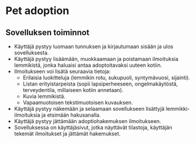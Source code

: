 # Pet adoption

## Sovelluksen toiminnot

* Käyttäjä pystyy luomaan tunnuksen ja kirjautumaan sisään ja ulos sovelluksesta.
* Käyttäjä pystyy lisäämään, muokkaamaan ja poistamaan ilmoituksia lemmikistä, jonka haluaisi antaa adoptoitavaksi uuteen kotiin.
* Ilmoitukseen voi lisätä seuraavia tietoja:
    * Erilaisia luokitteluja (lemmikin rotu, sukupuoli, syntymävuosi, sijainti).
    * Listan erityistarpeista (sopii lapsiperheeseen, ongelmakäytöstä, terveydentila, millaiseen kotiin annetaan).
    * Kuvia lemmikistä.
    * Vapaamuotoisen tekstimuotoisen kuvauksen.
* Käyttäjä pystyy näkemään ja selaamaan sovellukseen lisättyjä lemmikki-ilmoituksia ja etsimään hakusanalla.
* Käyttäjä pystyy jättämään adoptiohakemuksen ilmoitukseen.
* Sovelluksessa on käyttäjäsivut, jotka näyttävät tilastoja, käyttäjän tekemät ilmoitukset ja jättämät hakemukset.

